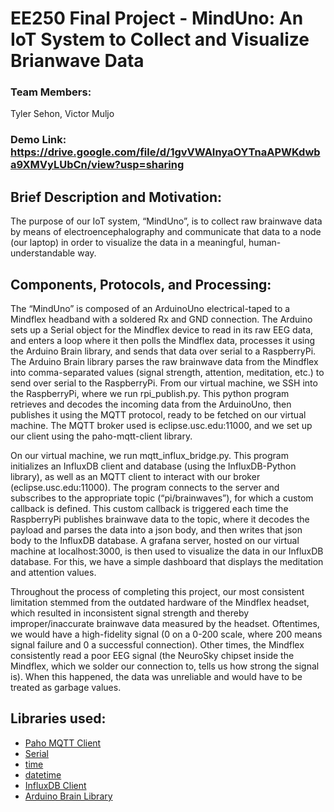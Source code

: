 # EE250 Final Project - MindUno: An IoT System to Collect and Visualize Brianwave Data
### Team Members: 
Tyler Sehon, Victor Muljo
### **Demo Link:** https://drive.google.com/file/d/1gvVWAInyaOYTnaAPWKdwba9XMVyLUbCn/view?usp=sharing

## **Brief Description and Motivation:**

The purpose of our IoT system, “MindUno”, is to collect raw brainwave data by means of electroencephalography and communicate that data to a node (our laptop) in order to visualize the data in a meaningful, human-understandable way.


## **Components, Protocols, and Processing:**
The “MindUno” is composed of an ArduinoUno electrical-taped to a Mindflex headband with a soldered Rx and GND connection.
The Arduino sets up a Serial object for the Mindflex device to read in its raw EEG data, and enters a loop where it then polls the Mindflex data, processes it using the Arduino Brain library, and sends that data over serial to a RaspberryPi. The Arduino Brain library parses the raw brainwave data from the Mindflex into comma-separated values (signal strength, attention, meditation, etc.) to send over serial to the RaspberryPi.
From our virtual machine, we SSH into the RaspberryPi, where we run rpi_publish.py. This python program retrieves and decodes the incoming data from the ArduinoUno, then publishes it using the MQTT protocol, ready to be fetched on our virtual machine. The MQTT broker used is eclipse.usc.edu:11000, and we set up our client using the paho-mqtt-client library.

On our virtual machine, we run mqtt_influx_bridge.py. This program initializes an InfluxDB client and database (using the InfluxDB-Python library), as well as an MQTT client to interact with our broker (eclipse.usc.edu:11000). The program connects to the server and subscribes to the appropriate topic (“pi/brainwaves”), for which a custom callback is defined. This custom callback is triggered each time the RaspberryPi publishes brainwave data to the topic, where it decodes the payload and parses the data into a json body, and then writes that json body to the InfluxDB database.
A grafana server, hosted on our virtual machine at localhost:3000, is then used to visualize the data in our InfluxDB database. For this, we have a simple dashboard that displays the meditation and attention values.

Throughout the process of completing this project, our most consistent limitation stemmed from the outdated hardware of the Mindflex headset, which resulted in inconsistent signal strength and thereby improper/inaccurate brainwave data measured by the headset. Oftentimes, we would have a high-fidelity signal (0 on a 0-200 scale, where 200 means signal failure and 0 a successful connection). Other times, the Mindflex consistently read a poor EEG signal (the NeuroSky chipset inside the Mindflex, which we solder our connection to, tells us how strong the signal is). When this happened, the data was unreliable and would have to be treated as garbage values.

## Libraries used:
- [Paho MQTT Client](https://github.com/eclipse/paho.mqtt.python)
- [Serial](https://pythonhosted.org/pyserial/index.html)
- [time](https://docs.python.org/3/library/time.html)
- [datetime](https://docs.python.org/3/library/datetime.html#module-datetime)
- [InfluxDB Client](https://github.com/influxdata/influxdb-python)
- [Arduino Brain Library](https://github.com/kitschpatrol/Brain.git)

